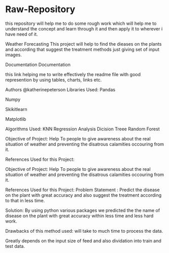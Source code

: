 # Raw-Repository

this repository will help me to do some rough work which will help me to understand the concept and learn through it and then apply it to wherever i have need of it.

Weather Forecasting
This project will help to find the dieases on the plants and according that suggest the treatment methods just giving set of input images.

Documentation
Documentation

this link helping me to write effectively the readme file with good represention by using tables, charts, links etc.

Authors
@katherinepeterson
Libraries Used:
Pandas 

Numpy 

Skikitlearn 

Matplotlib

Algorithms Used:
KNN Regression Analysis Dicision Treee Random Forest

Objective of Project:
Help To people to give awareness about the real situation of weather and preventing the disatrous calamities occouring from it.

References Used for this Project:



Objective of Project:
Help To people to give awareness about the real situation of weather and preventing the disatrous calamities occouring from it.

References Used for this Project:
Problem Statement :
Predict the disease on the plant with great accuracy and also suggest the treatment according to that in less time.

Solution:
By using python various packages we predicted the the name of disease on the plant with great accuracy within less time and less hard work.

Drawbacks of this method used:
will take to much time to process the data.

Greatly depends on the input size of feed and also dividation into train and test data.
